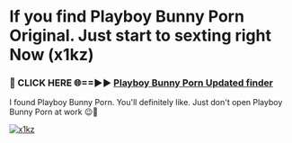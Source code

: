 # If you find Playboy Bunny Porn Original. Just start to sexting right Now (x1kz)

<h3>🔴 CLICK HERE 🌐==►► <a href="https://tinyurl.com/mtbk5fxa" rel="nofollow">Playboy Bunny Porn Updated finder</a></h3>

I found Playboy Bunny Porn. You'll definitely like. Just don't open Playboy Bunny Porn at work 😉💬

[![x1kz](https://i.imgur.com/Q8WKrnY.jpeg)](https://tinyurl.com/mtbk5fxa)
